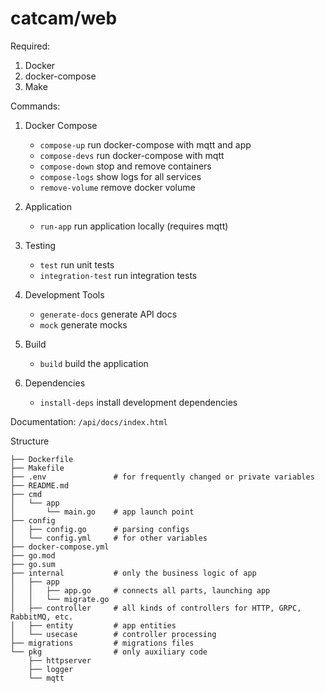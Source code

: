 # catcam/web

Required:

1) Docker
2) docker-compose
3) Make

Commands:

1) Docker Compose
    - `compose-up` run docker-compose with mqtt and app
    - `compose-devs` run docker-compose with mqtt
    - `compose-down` stop and remove containers
    - `compose-logs` show logs for all services
    - `remove-volume` remove docker volume

2) Application
    - `run-app` run application locally (requires mqtt)

3) Testing
    - `test` run unit tests
    - `integration-test` run integration tests

3) Development Tools
    - `generate-docs` generate API docs
    - `mock` generate mocks

4) Build
    - `build` build the application

5) Dependencies
    - `install-deps` install development dependencies

Documentation: `/api/docs/index.html`

Structure

```
├── Dockerfile
├── Makefile
├── .env               # for frequently changed or private variables
├── README.md
├── cmd
│   └── app
│       └── main.go    # app launch point 
├── config
│   ├── config.go      # parsing configs
│   └── config.yml     # for other variables
├── docker-compose.yml
├── go.mod
├── go.sum
├── internal           # only the business logic of app
│   ├── app
│   │   ├── app.go     # connects all parts, launching app
│   │   └── migrate.go
│   ├── controller     # all kinds of controllers for HTTP, GRPC, RabbitMQ, etc.
│   ├── entity         # app entities
│   └── usecase        # controller processing
├── migrations         # migrations files
└── pkg                # only auxiliary code
    ├── httpserver
    ├── logger
    └── mqtt
```
